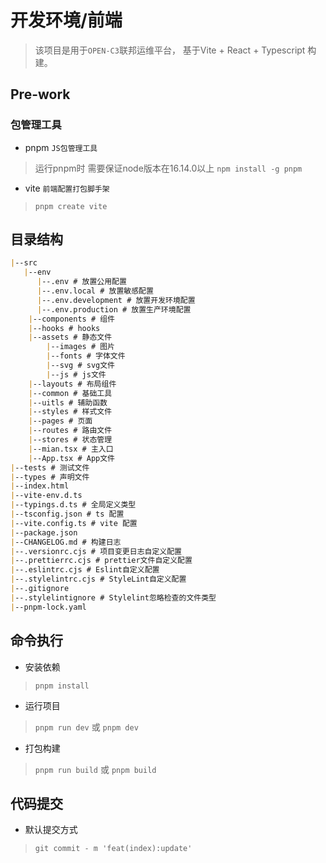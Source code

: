 # 开发环境/前端

> 该项目是用于`OPEN-C3`联邦运维平台， 基于Vite + React + Typescript 构建。

## Pre-work

### 包管理工具

- pnpm `JS包管理工具`

> 运行pnpm时 需要保证node版本在16.14.0以上
> `npm install -g pnpm`

- vite `前端配置打包脚手架`

> `pnpm create vite`

## 目录结构

```markdown
|--src
   |--env
      |--.env # 放置公用配置
      |--.env.local # 放置敏感配置
      |--.env.development # 放置开发环境配置
      |--.env.production # 放置生产环境配置
    |--components # 组件
    |--hooks # hooks
    |--assets # 静态文件
        |--images # 图片
        |--fonts # 字体文件
        |--svg # svg文件
        |--js # js文件
    |--layouts # 布局组件
    |--common # 基础工具
    |--uitls # 辅助函数
    |--styles # 样式文件
    |--pages # 页面
    |--routes # 路由文件
    |--stores # 状态管理
    |--mian.tsx # 主入口
    |--App.tsx # App文件
|--tests # 测试文件
|--types # 声明文件
|--index.html
|--vite-env.d.ts
|--typings.d.ts # 全局定义类型
|--tsconfig.json # ts 配置
|--vite.config.ts # vite 配置
|--package.json
|--CHANGELOG.md # 构建日志
|--.versionrc.cjs # 项目变更日志自定义配置
|--.prettierrc.cjs # prettier文件自定义配置
|--.eslintrc.cjs # Eslint自定义配置
|--.stylelintrc.cjs # StyleLint自定义配置
|--.gitignore
|--.stylelintignore # Stylelint忽略检查的文件类型
|--pnpm-lock.yaml
```

## 命令执行

- 安装依赖

> `pnpm install`

- 运行项目

> `pnpm run dev` 或 `pnpm dev`

- 打包构建

> `pnpm run build` 或 `pnpm build`

## 代码提交

- 默认提交方式

> `git commit - m 'feat(index):update'`
